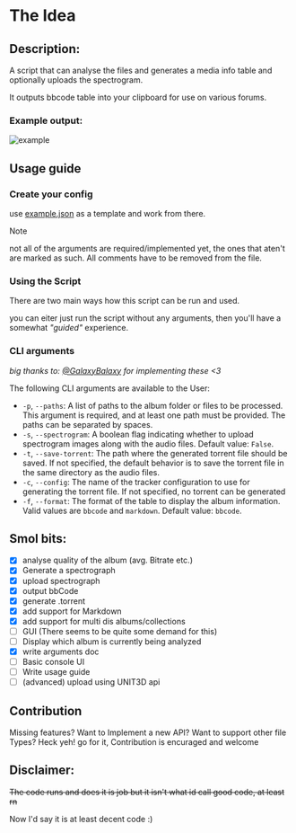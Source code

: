 # The Idea

## Description:

A script that can analyse the files and generates a media info table and optionally uploads the spectrogram.

It outputs bbcode table into your clipboard for use on various forums.

### Example output:

![example](/doc/images/exampleoutput.png)

## Usage guide

### Create your config

use [example.json](conf/example.json) as a template and work from there.

> [!NOTE]
> not all of the arguments are required/implemented yet, the ones that aten't are marked as such.
> All comments have to be removed from the file. 

### Using the Script

There are two main ways how this script can be run and used.

you can eiter just run the script without any arguments, then you'll have a somewhat *"guided"* experience.

### CLI arguments

*big thanks to: [@GalaxyBalaxy](https://github.com/GalaxyBalaxy) for implementing these <3*

The following CLI arguments are available to the User:

- `-p`, `--paths`: A list of paths to the album folder or files to be processed. This argument is required, and at least one path must be provided. The paths can be separated by spaces.
- `-s`, `--spectrogram`: A boolean flag indicating whether to upload spectrogram images along with the audio files.
  Default value: `False`.
- `-t`, `--save-torrent`: The path where the generated torrent file should be saved. If not specified, the default behavior is to save the torrent file in the same directory as the audio files.
- `-c`, `--config`: The name of the tracker configuration to use for generating the torrent file. If not specified, no torrent can be generated
- `-f`, `--format`: The format of the table to display the album information. Valid values are `bbcode` and `markdown`.
  Default value: `bbcode`.

## Smol bits:

- [x] analyse quality of the album (avg. Bitrate etc.)
- [x] Generate a spectrograph
- [x] upload spectrograph
- [x] output bbCode
- [x] generate .torrent
- [x] add support for Markdown
- [x] add support for multi dis albums/collections
- [ ] GUI (There seems to be quite some demand for this)
- [ ] Display which album is currently being analyzed
- [x] write arguments doc
- [ ] Basic console UI
- [ ] Write usage guide
- [ ] (advanced) upload using UNIT3D api

## Contribution

Missing features? Want to Implement a new API? Want to support other file Types?
Heck yeh! go for it, Contribution is encuraged and welcome

## Disclaimer:

~~The code runs and does it is job but it isn't what id call good code, at least rn~~

Now I'd say it is at least decent code :)
